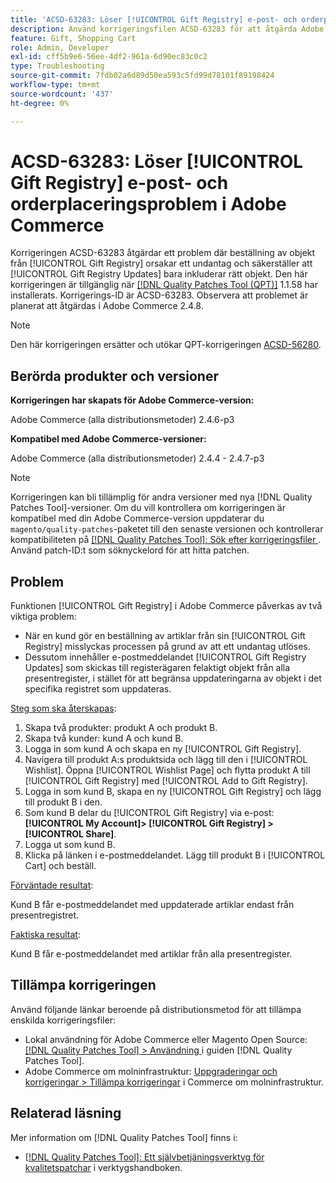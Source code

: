 ```yaml
---
title: 'ACSD-63283: Löser [!UICONTROL Gift Registry] e-post- och orderplaceringsproblem i Adobe Commerce'
description: Använd korrigeringsfilen ACSD-63283 för att åtgärda Adobe Commerce-problemet där beställning av objekt från [!UICONTROL Gift Registry] orsakar ett undantag och säkerställer att [!UICONTROL Gift Registry Updates] bara inkluderar rätt objekt.
feature: Gift, Shopping Cart
role: Admin, Developer
exl-id: cff5b9e6-56ee-4df2-961a-6d90ec83c0c2
type: Troubleshooting
source-git-commit: 7fdb02a6d89d50ea593c5fd99d78101f89198424
workflow-type: tm+mt
source-wordcount: '437'
ht-degree: 0%

---
```


# ACSD-63283: Löser [!UICONTROL Gift Registry] e-post- och orderplaceringsproblem i Adobe Commerce

Korrigeringen ACSD-63283 åtgärdar ett problem där beställning av objekt från [!UICONTROL Gift Registry] orsakar ett undantag och säkerställer att [!UICONTROL Gift Registry Updates] bara inkluderar rätt objekt. Den här korrigeringen är tillgänglig när [[!DNL Quality Patches Tool (QPT)]](/help/tools/quality-patches-tool/quality-patches-tool-to-self-serve-quality-patches.md) 1.1.58 har installerats. Korrigerings-ID är ACSD-63283. Observera att problemet är planerat att åtgärdas i Adobe Commerce 2.4.8.

>[!NOTE]
>Den här korrigeringen ersätter och utökar QPT-korrigeringen [ACSD-56280](https://experienceleague.adobe.com/en/docs/commerce-operations/tools/quality-patches-tool/patches-available-in-qpt/v1-1-44/acsd-56280-gift-registry-purchases-are-not-completed).

## Berörda produkter och versioner

**Korrigeringen har skapats för Adobe Commerce-version:**

Adobe Commerce (alla distributionsmetoder) 2.4.6-p3

**Kompatibel med Adobe Commerce-versioner:**

Adobe Commerce (alla distributionsmetoder) 2.4.4 - 2.4.7-p3

>[!NOTE]
>
>Korrigeringen kan bli tillämplig för andra versioner med nya [!DNL Quality Patches Tool]-versioner. Om du vill kontrollera om korrigeringen är kompatibel med din Adobe Commerce-version uppdaterar du `magento/quality-patches`-paketet till den senaste versionen och kontrollerar kompatibiliteten på [[!DNL Quality Patches Tool]: Sök efter korrigeringsfiler ](https://experienceleague.adobe.com/tools/commerce-quality-patches/index.html). Använd patch-ID:t som söknyckelord för att hitta patchen.

## Problem

Funktionen [!UICONTROL Gift Registry] i Adobe Commerce påverkas av två viktiga problem:

* När en kund gör en beställning av artiklar från sin [!UICONTROL Gift Registry] misslyckas processen på grund av att ett undantag utlöses.
* Dessutom innehåller e-postmeddelandet [!UICONTROL Gift Registry Updates] som skickas till registerägaren felaktigt objekt från alla presentregister, i stället för att begränsa uppdateringarna av objekt i det specifika registret som uppdateras.

<u>Steg som ska återskapas</u>:

1. Skapa två produkter: produkt A och produkt B.
1. Skapa två kunder: kund A och kund B.
1. Logga in som kund A och skapa en ny [!UICONTROL Gift Registry].
1. Navigera till produkt A:s produktsida och lägg till den i [!UICONTROL Wishlist]. Öppna [!UICONTROL Wishlist Page] och flytta produkt A till [!UICONTROL Gift Registry] med [!UICONTROL Add to Gift Registry].
1. Logga in som kund B, skapa en ny [!UICONTROL Gift Registry] och lägg till produkt B i den.
1. Som kund B delar du [!UICONTROL Gift Registry] via e-post: **[!UICONTROL My Account]> [!UICONTROL Gift Registry] >[!UICONTROL Share]**.
1. Logga ut som kund B.
1. Klicka på länken i e-postmeddelandet. Lägg till produkt B i [!UICONTROL Cart] och beställ.

<u>Förväntade resultat</u>:

Kund B får e-postmeddelandet med uppdaterade artiklar endast från presentregistret.

<u>Faktiska resultat</u>:

Kund B får e-postmeddelandet med artiklar från alla presentregister.

## Tillämpa korrigeringen

Använd följande länkar beroende på distributionsmetod för att tillämpa enskilda korrigeringsfiler:

* Lokal användning för Adobe Commerce eller Magento Open Source: [[!DNL Quality Patches Tool] > Användning ](/help/tools/quality-patches-tool/usage.md) i guiden [!DNL Quality Patches Tool].
* Adobe Commerce om molninfrastruktur: [Uppgraderingar och korrigeringar > Tillämpa korrigeringar](https://experienceleague.adobe.com/docs/commerce-cloud-service/user-guide/develop/upgrade/apply-patches.html) i Commerce om molninfrastruktur.


## Relaterad läsning

Mer information om [!DNL Quality Patches Tool] finns i:

* [[!DNL Quality Patches Tool]: Ett självbetjäningsverktyg för kvalitetspatchar](/help/tools/quality-patches-tool/quality-patches-tool-to-self-serve-quality-patches.md) i verktygshandboken.
